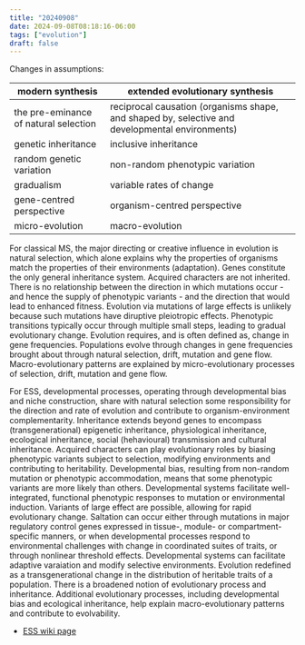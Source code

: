 ```yaml
---
title: "20240908"
date: 2024-09-08T08:18:16-06:00
tags: ["evolution"]
draft: false
---
```


Changes in assumptions:

| modern synthesis | extended evolutionary synthesis |
| ---------------- | ------------------------------- |
| the pre-eminance of natural selection | reciprocal causation (organisms shape, and shaped by, selective and developmental environments) |
| genetic inheritance | inclusive inheritance |
| random genetic variation | non-random phenotypic variation |
| gradualism | variable rates of change |
| gene-centred perspective | organism-centred perspective |
| micro-evolution | macro-evolution |

For classical MS, the major directing or creative influence in evolution is natural selection, which alone explains why the properties of organisms match the properties of their environments (adaptation). Genes constitute the only general inheritance system. Acquired characters are not inherited. There is no relationship between the direction in which mutations occur - and hence the supply of phenotypic variants - and the direction that would lead to enhanced fitness. Evolution via mutations of large effects is unlikely because such mutations have diruptive pleiotropic effects. Phenotypic transitions typically occur through multiple small steps, leading to gradual evolutionary change. Evolution requires, and is often defined as, change in gene frequencies. Populations evolve through changes in gene frequencies brought about through natural selection, drift, mutation and gene flow. Macro-evolutionary patterns are explained by micro-evolutionary processes of selection, drift, mutation and gene flow.

For ESS, developmental processes, operating through developmental bias and niche construction, share with natural selection some responsibility for the direction and rate of evolution and contribute to organism-environment complementarity. Inheritance extends beyond genes to encompass (transgenerational) epigenetic inheritance, physiological inheritance, ecological inheritance, social (hehavioural) transmission and cultural inheritance. Acquired characters can play evolutionary roles by biasing phenotypic variants subject to selection, modifying environments and contributing to heritability. Developmental bias, resulting from non-random mutation or phenotypic accommodation, means that some phenotypic variants are more likely than others. Developmental systems facilitate well-integrated, functional phenotypic responses to mutation or environmental induction. Variants of large effect are possible, allowing for rapid evolutionary change. Saltation can occur either through mutations in major regulatory control genes expressed in tissue-, module- or compartment-specific manners, or when developmental processes respond to environmental challenges with change in coordinated suites of traits, or through nonlinear threshold effects. Developmental systems can facilitate adaptive varaiation and modify selective environments. Evolution redefined as a transgenerational change in the distribution of heritable traits of a population. There is a broadened notion of evolutionary process and inheritance. Additional evolutionary processes, including developmental bias and ecological inheritance, help explain macro-evolutionary patterns and contribute to evolvability.

* [ESS wiki page](https://en.wikipedia.org/wiki/Extended_evolutionary_synthesis)
  
